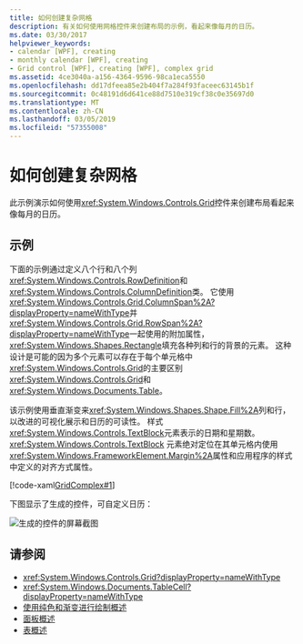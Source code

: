 ```yaml
---
title: 如何创建复杂网格
description: 有关如何使用网格控件来创建布局的示例，看起来像每月的日历。
ms.date: 03/30/2017
helpviewer_keywords:
- calendar [WPF], creating
- monthly calendar [WPF], creating
- Grid control [WPF], creating [WPF], complex grid
ms.assetid: 4ce3040a-a156-4364-9596-98ca1eca5550
ms.openlocfilehash: dd17dfeea85e2b404f7a284f93faceec63145b1f
ms.sourcegitcommit: 0c48191d6d641ce88d7510e319cf38c0e35697d0
ms.translationtype: MT
ms.contentlocale: zh-CN
ms.lasthandoff: 03/05/2019
ms.locfileid: "57355008"
---
```

# <a name="how-to-create-a-complex-grid"></a>如何创建复杂网格

此示例演示如何使用<xref:System.Windows.Controls.Grid>控件来创建布局看起来像每月的日历。

## <a name="example"></a>示例

下面的示例通过定义八个行和八个列<xref:System.Windows.Controls.RowDefinition>和<xref:System.Windows.Controls.ColumnDefinition>类。 它使用<xref:System.Windows.Controls.Grid.ColumnSpan%2A?displayProperty=nameWithType>并<xref:System.Windows.Controls.Grid.RowSpan%2A?displayProperty=nameWithType>一起使用的附加属性，<xref:System.Windows.Shapes.Rectangle>填充各种列和行的背景的元素。 这种设计是可能的因为多个元素可以存在于每个单元格中<xref:System.Windows.Controls.Grid>的主要区别<xref:System.Windows.Controls.Grid>和<xref:System.Windows.Documents.Table>。

该示例使用垂直渐变来<xref:System.Windows.Shapes.Shape.Fill%2A>列和行，以改进的可视化展示和日历的可读性。 样式<xref:System.Windows.Controls.TextBlock>元素表示的日期和星期数。 <xref:System.Windows.Controls.TextBlock> 元素绝对定位在其单元格内使用<xref:System.Windows.FrameworkElement.Margin%2A>属性和应用程序的样式中定义的对齐方式属性。

[!code-xaml[GridComplex#1](~/samples/snippets/csharp/VS_Snippets_Wpf/GridComplex/CS/default.xaml#1)]

下图显示了生成的控件，可自定义日历：

![生成的控件的屏幕截图](././media/how-to-create-a-complex-grid/wpf-manual-calendar.png)

## <a name="see-also"></a>请参阅

- <xref:System.Windows.Controls.Grid?displayProperty=nameWithType>
- <xref:System.Windows.Documents.TableCell?displayProperty=nameWithType>
- [使用纯色和渐变进行绘制概述](../graphics-multimedia/painting-with-solid-colors-and-gradients-overview.md)
- [面板概述](panels-overview.md)
- [表概述](../advanced/table-overview.md)
